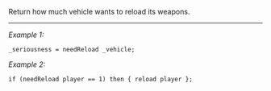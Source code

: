 Return how much vehicle wants to reload its weapons.


---
*Example 1:*
```sqf
_seriousness = needReload _vehicle;
```

*Example 2:*
```sqf
if (needReload player == 1) then { reload player };
```